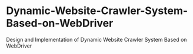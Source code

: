 # Dynamic-Website-Crawler-System-Based-on-WebDriver
Design and Implementation of Dynamic Website Crawler System Based on WebDriver
